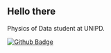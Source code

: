 ## Hello there
Physics of Data student at UNIPD.

[![Github Badge](http://img.shields.io/badge/-Github-black?style=flat-square&logo=github&link=https://github.com/micheleavella/)](https://github.com/micheleavella/) 
